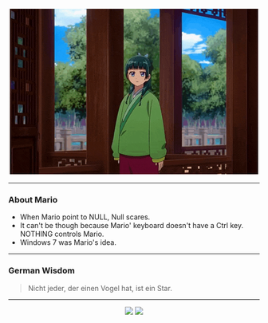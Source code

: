 <p align="center">
  <img src="assets/maomao.gif" />
</p>

---

### About Mario
- When Mario point to NULL, Null scares.
- It can't be though because Mario' keyboard doesn't have a Ctrl key.  NOTHING controls Mario.
- Windows 7 was Mario's idea.

---

### German Wisdom
> Nicht jeder, der einen Vogel hat, ist ein Star.

---

<p align="center">
  <a>
    <img height="180em" src="https://github-readme-stats-eight-theta.vercel.app/api?username=Torfkopp&show_icons=true&theme=dark&include_all_commits=true&count_private=true"/>
  </a>
  <a href="https://github.com/Torfkopp?tab=repositories">
    <img height="180em" src="https://github-readme-stats-eight-theta.vercel.app/api/top-langs/?username=torfkopp&layout=compact&theme=dark&langs_count=8&hide=java"/>
  </a>
</p>
